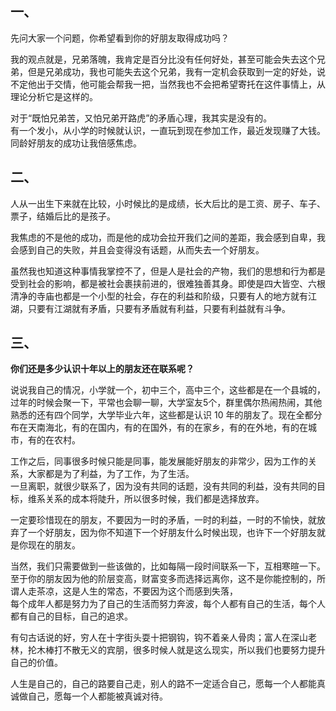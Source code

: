 ## 一、


先问大家一个问题，你希望看到你的好朋友取得成功吗？

我的观点就是，兄弟落魄，我肯定是百分比没有任何好处，甚至可能会失去这个兄弟，但是兄弟成功，我也可能失去这个兄弟，我有一定机会获取到一定的好处，说不定他出于交情，他可能会帮我一把，当然我也不会把希望寄托在这件事情上，从理论分析它是这样的。



对于“既怕兄弟苦，又怕兄弟开路虎”的矛盾心理，我其实是没有的。  
有一个发小，从小学的时候就认识，一直玩到现在参加工作，最近发现赚了大钱。同龄好朋友的成功让我倍感焦虑。



## 二、


人从一出生下来就在比较，小时候比的是成绩，长大后比的是工资、房子、车子、票子，结婚后比的是孩子。



我焦虑的不是他的成功，而是他的成功会拉开我们之间的差距，我会感到自卑，我会感到自己的失败，并且会变得没有话题，从而失去一个好朋友。



虽然我也知道这种事情我掌控不了，但是人是社会的产物，我们的思想和行为都是受到社会的影响，都是被社会裹挟前进的，很难独善其身。即使是四大皆空、六根清净的寺庙也都是一个小型的社会，存在的利益和阶级，只要有人的地方就有江湖，只要有江湖就有矛盾，只要有矛盾就有利益，只要有利益就有斗争。



## 三、


**你们还是多少认识十年以上的朋友还在联系呢？**



说说我自己的情况，小学就一个，初中三个，高中三个，这些都是在一个县城的，过年的时候会聚一下，平常也会聊一聊，大学室友5个，群里偶尔热闹热闹，其他熟悉的还有四个同学，大学毕业六年，这些都是认识 10 年的朋友了。现在全都分布在天南海北，有的在国内，有的在国外，有的在家乡，有的在外地，有的在城市，有的在农村。



工作之后，同事很多时候只能是同事，能发展能好朋友的非常少，因为工作的关系，大家都是为了利益，为了工作，为了生活。  
一旦离职，就很少联系了，因为没有共同的话题，没有共同的利益，没有共同的目标，维系关系的成本将陡升，所以很多时候，我们都是选择放弃。



一定要珍惜现在的朋友，不要因为一时的矛盾，一时的利益，一时的不愉快，就放弃了一个好朋友，因为你不知道下一个好朋友什么时候出现，也许下一个好朋友就是你现在的朋友。



当然，我们只需要做到一些该做的，比如每隔一段时间联系一下，互相寒暄一下。至于你的朋友因为他的阶层变高，财富变多而选择远离你，这不是你能控制的，所谓人走茶凉，这是人生的常态，不要因为这个而感到失落，  
每个成年人都是努力为了自己的生活而努力奔波，每个人都有自己的生活，每个人都有自己的目标，自己的追求。



有句古话说的好，穷人在十字街头耍十把钢钩，钩不着亲人骨肉；富人在深山老林，抡木棒打不散无义的宾朋，很多时候人就是这么现实，所以我们也要努力提升自己的价值。



人生是自己的，自己的路要自己走，别人的路不一定适合自己，愿每一个人都能真诚做自己，愿每一个人都能被真诚对待。

